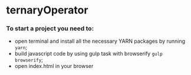 # ternaryOperator

### To start a project you need to:
* open terminal and install all the necessary YARN packages by running ``yarn``;
* build javascript code by using gulp task with browserify ``gulp browserify``;
* open index.html in your browser
